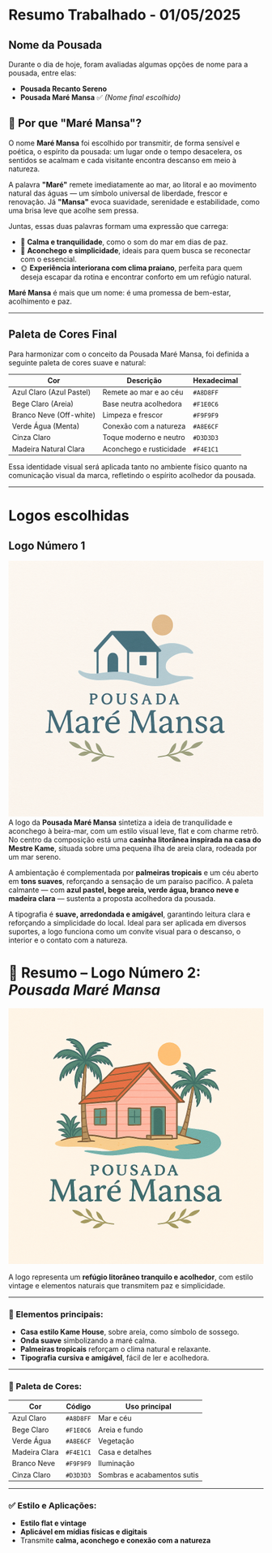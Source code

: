 # Resumo Trabalhado - 01/05/2025

## Nome da Pousada

Durante o dia de hoje, foram avaliadas algumas opções de nome para a pousada, entre elas:

- **Pousada Recanto Sereno**
- **Pousada Maré Mansa** ✅ *(Nome final escolhido)*

## 🌊 Por que "Maré Mansa"?

O nome **Maré Mansa** foi escolhido por transmitir, de forma sensível e poética, o espírito da pousada: um lugar onde o tempo desacelera, os sentidos se acalmam e cada visitante encontra descanso em meio à natureza.

A palavra **"Maré"** remete imediatamente ao mar, ao litoral e ao movimento natural das águas — um símbolo universal de liberdade, frescor e renovação. Já **"Mansa"** evoca suavidade, serenidade e estabilidade, como uma brisa leve que acolhe sem pressa.

Juntas, essas duas palavras formam uma expressão que carrega:

- 🌿 **Calma e tranquilidade**, como o som do mar em dias de paz.  
- 🐚 **Aconchego e simplicidade**, ideais para quem busca se reconectar com o essencial.  
- 🌞 **Experiência interiorana com clima praiano**, perfeita para quem deseja escapar da rotina e encontrar conforto em um refúgio natural.

**Maré Mansa** é mais que um nome: é uma promessa de bem-estar, acolhimento e paz.


---

## Paleta de Cores Final

Para harmonizar com o conceito da Pousada Maré Mansa, foi definida a seguinte paleta de cores suave e natural:

| Cor                       | Descrição             | Hexadecimal |
|--------------------------|------------------------|-------------|
| Azul Claro (Azul Pastel) | Remete ao mar e ao céu | `#A8D8FF`   |
| Bege Claro (Areia)       | Base neutra acolhedora | `#F1E0C6`   |
| Branco Neve (Off-white)  | Limpeza e frescor      | `#F9F9F9`   |
| Verde Água (Menta)       | Conexão com a natureza | `#A8E6CF`   |
| Cinza Claro              | Toque moderno e neutro | `#D3D3D3`   |
| Madeira Natural Clara    | Aconchego e rusticidade| `#F4E1C1`   |

Essa identidade visual será aplicada tanto no ambiente físico quanto na comunicação visual da marca, refletindo o espírito acolhedor da pousada.

---

# Logos escolhidas 

## Logo Número 1

![alt text](LogoPousadaMare2.png)
A logo da **Pousada Maré Mansa** sintetiza a ideia de tranquilidade e aconchego à beira-mar, com um estilo visual leve, flat e com charme retrô. No centro da composição está uma **casinha litorânea inspirada na casa do Mestre Kame**, situada sobre uma pequena ilha de areia clara, rodeada por um mar sereno.

A ambientação é complementada por **palmeiras tropicais** e um céu aberto em **tons suaves**, reforçando a sensação de um paraíso pacífico. A paleta calmante — com **azul pastel, bege areia, verde água, branco neve e madeira clara** — sustenta a proposta acolhedora da pousada.

A tipografia é **suave, arredondada e amigável**, garantindo leitura clara e reforçando a simplicidade do local. Ideal para ser aplicada em diversos suportes, a logo funciona como um convite visual para o descanso, o interior e o contato com a natureza.


# 📝 Resumo – Logo Número 2: *Pousada Maré Mansa*

![alt text](LogoPousadaMare.png)

A logo representa um **refúgio litorâneo tranquilo e acolhedor**, com estilo vintage e elementos naturais que transmitem paz e simplicidade.

---

### 🎨 Elementos principais:

- **Casa estilo Kame House**, sobre areia, como símbolo de sossego.
- **Onda suave** simbolizando a maré calma.
- **Palmeiras tropicais** reforçam o clima natural e relaxante.
- **Tipografia cursiva e amigável**, fácil de ler e acolhedora.

---

### 🌈 Paleta de Cores:

| Cor               | Código     | Uso principal                    |
|-------------------|------------|----------------------------------|
| Azul Claro        | `#A8D8FF`  | Mar e céu                        |
| Bege Claro        | `#F1E0C6`  | Areia e fundo                    |
| Verde Água        | `#A8E6CF`  | Vegetação                        |
| Madeira Clara     | `#F4E1C1`  | Casa e detalhes                  |
| Branco Neve       | `#F9F9F9`  | Iluminação                       |
| Cinza Claro       | `#D3D3D3`  | Sombras e acabamentos sutis      |

---

### ✅ Estilo e Aplicações:

- **Estilo flat e vintage**
- **Aplicável em mídias físicas e digitais**
- Transmite **calma, aconchego e conexão com a natureza**